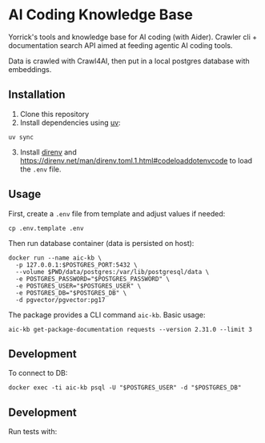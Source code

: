 # AI Coding Knowledge Base

Yorrick's tools and knowledge base for AI coding (with Aider).
Crawler cli + documentation search API aimed at feeding agentic AI coding tools. 

Data is crawled with Crawl4AI, then put in a local postgres database with embeddings.

## Installation

1. Clone this repository
2. Install dependencies using [uv](https://docs.astral.sh/uv/getting-started/installation/):
```fish
uv sync
```
3. Install [direnv](https://direnv.net/docs/installation.html) and https://direnv.net/man/direnv.toml.1.html#codeloaddotenvcode to load the `.env` file.

## Usage

First, create a `.env` file from template and adjust values if needed:

```fish
cp .env.template .env
```

Then run database container (data is persisted on host):
```fish
docker run --name aic-kb \
  -p 127.0.0.1:$POSTGRES_PORT:5432 \
  --volume $PWD/data/postgres:/var/lib/postgresql/data \
  -e POSTGRES_PASSWORD="$POSTGRES_PASSWORD" \
  -e POSTGRES_USER="$POSTGRES_USER" \
  -e POSTGRES_DB="$POSTGRES_DB" \
  -d pgvector/pgvector:pg17
```

The package provides a CLI command `aic-kb`. Basic usage:

```fish
aic-kb get-package-documentation requests --version 2.31.0 --limit 3
```


## Development

To connect to DB:

```fish
docker exec -ti aic-kb psql -U "$POSTGRES_USER" -d "$POSTGRES_DB"
```


## Development

Run tests with:

```fish

```